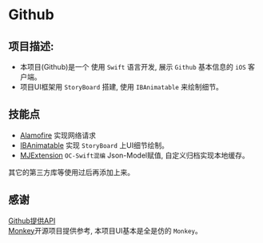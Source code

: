 # Github


## 项目描述:          
* 本项目(Github)是一个 使用 `Swift` 语言开发, 展示 `Github` 基本信息的 `iOS` 客户端。       
* 项目UI框架用 `StoryBoard` 搭建, 使用 `IBAnimatable` 来绘制细节。

## 技能点       
* [Alamofire](https://github.com/Alamofire/Alamofire) 实现网络请求         
* [IBAnimatable](https://github.com/JakeLin/IBAnimatable) 实现 `StoryBoard` 上UI细节绘制。          
* [MJExtension](https://github.com/CoderMJLee/MJExtension) `OC-Swift混编` Json-Model赋值, 自定义归档实现本地缓存。    

其它的第三方库等使用过后再添加上来。     
    

## 感谢       
[Github提供API](https://developer.github.com/v3/)       
[Monkey](https://github.com/coderyi/Monkey)开源项目提供参考, 本项目UI基本是全是仿的 `Monkey`。   


